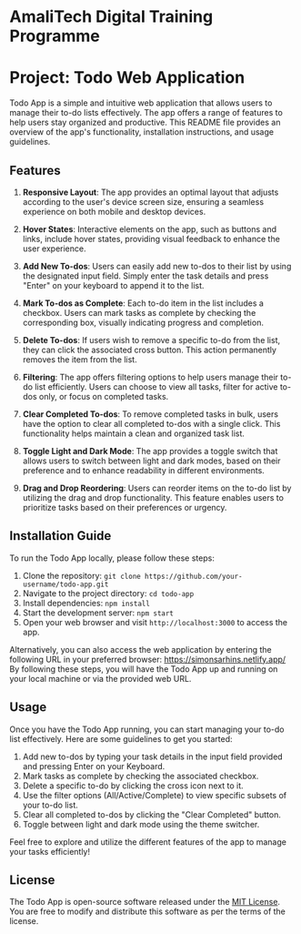 # AmaliTech Digital Training Programme
# Project: Todo Web Application
Todo App is a simple and intuitive web application that allows users to manage their to-do lists effectively.
The app offers a range of features to help users stay organized and productive.
This README file provides an overview of the app's functionality, installation instructions, and usage guidelines.

## Features

1. **Responsive Layout**: The app provides an optimal layout that adjusts according to the user's device screen size,
    ensuring a seamless experience on both mobile and desktop devices.

3. **Hover States**: Interactive elements on the app, such as buttons and links, include hover states,
   providing visual feedback to enhance the user experience.

5. **Add New To-dos**: Users can easily add new to-dos to their list by using the designated input field. Simply enter the task details and press "Enter" on your keyboard to append it to the list.

6. **Mark To-dos as Complete**: Each to-do item in the list includes a checkbox. Users can mark tasks as complete by checking the corresponding box, visually indicating progress and completion.

7. **Delete To-dos**: If users wish to remove a specific to-do from the list, they can click the associated cross button. This action permanently removes the item from the list.

8. **Filtering**: The app offers filtering options to help users manage their to-do list efficiently. Users can choose to view all tasks, filter for active to-dos only, or focus on completed tasks.

9. **Clear Completed To-dos**: To remove completed tasks in bulk, users have the option to clear all completed to-dos with a single click. This functionality helps maintain a clean and organized task list.

10. **Toggle Light and Dark Mode**: The app provides a toggle switch that allows users to switch between light and dark modes, based on their preference and to enhance readability in different environments.

11. **Drag and Drop Reordering**: Users can reorder items on the to-do list by utilizing the drag and drop functionality. This feature enables users to prioritize tasks based on their preferences or urgency.

## Installation Guide

To run the Todo App locally, please follow these steps:

1. Clone the repository: `git clone https://github.com/your-username/todo-app.git`
2. Navigate to the project directory: `cd todo-app`
3. Install dependencies: `npm install`
4. Start the development server: `npm start`
5. Open your web browser and visit `http://localhost:3000` to access the app.

Alternatively, you can also access the web application by entering the following URL in your preferred browser: https://simonsarhins.netlify.app/
By following these steps, you will have the Todo App up and running on your local machine or via the provided web URL.

## Usage

Once you have the Todo App running, you can start managing your to-do list effectively. Here are some guidelines to get you started:

1. Add new to-dos by typing your task details in the input field provided and pressing Enter on your Keyboard.
2. Mark tasks as complete by checking the associated checkbox.
3. Delete a specific to-do by clicking the cross icon next to it.
4. Use the filter options (All/Active/Complete) to view specific subsets of your to-do list.
5. Clear all completed to-dos by clicking the "Clear Completed" button.
6. Toggle between light and dark mode using the theme switcher.

Feel free to explore and utilize the different features of the app to manage your tasks efficiently!


## License

The Todo App is open-source software released under the [MIT License](https://opensource.org/licenses/MIT). You are free to modify and distribute this software as per the terms of the license.
